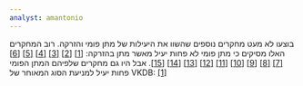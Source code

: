 ```yaml
---
analyst: amantonio
---
```


בוצעו לא מעט מחקרים נוספים שהשוו את היעילות של מתן פומי והזרקה. רוב המחקרים האלו מסיקים כי מתן פומי לא פחות יעיל מאשר מתן בהזרקה: [[1]](https://www.ncbi.nlm.nih.gov/pubmed/2630463) [[2]](http://www.thelancet.com/journals/lancet/article/PIIS0140-6736(82)90953-9/fulltext) [[3]](https://www.ncbi.nlm.nih.gov/pmc/articles/PMC1778372/) [[4]](https://www.ncbi.nlm.nih.gov/pubmed/10433349/) [[5]](https://www.ncbi.nlm.nih.gov/pubmed/2638327) [[6]](https://www.ncbi.nlm.nih.gov/pubmed/14609783) [[7]](http://www.jpeds.com/article/S0022-3476(86)80851-4/) [[8]](https://www.ncbi.nlm.nih.gov/pubmed/2643775/) [[9]](https://www.ncbi.nlm.nih.gov/pubmed/8193487) [[10]](https://www.ncbi.nlm.nih.gov/pmc/articles/PMC1721036/) [[11]](https://www.ncbi.nlm.nih.gov/pubmed/2035325/) [[12]](https://www.ncbi.nlm.nih.gov/pubmed/11775338) [[13]](https://www.ncbi.nlm.nih.gov/pubmed/2195426) [[14]](https://www.ncbi.nlm.nih.gov/pubmed/1428134) [[15]](https://www.ijss-sn.com/uploads/2/0/1/5/20153321/ijss_feb_oa40.pdf).
אבל היו גם מחקרים שלפיהם המתן הפומי פחות יעיל למניעת הסוג המאוחר של VKDB:
[[1]](http://www.thelancet.com/journals/lancet/article/PIIS0140-6736(77)90196-9/)
